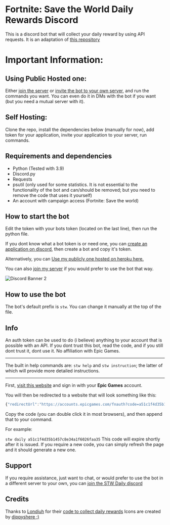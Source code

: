# Fortnite: Save the World Daily Rewards Discord

This is a discord bot that will collect your daily reward by using API requests. It is an adaptation of [this repository](https://github.com/Londiuh/fstwrc)

# Important Information:
## Using Public Hosted one:
Either [join the server](https://discord.gg/Mt7SgUu) or [invite the bot to your own server](https://discord.com/api/oauth2/authorize?client_id=757776996418715651&permissions=2147797056&scope=bot%20applications.commands), and run the commands you want. You can even do it in DMs with the bot if you want (but you need a mutual server with it).

## Self Hosting:
Clone the repo, install the dependencies below (manually for now), add token for your application, invite your application to your server, run commands.

## Requirements and dependencies
* Python (Tested with 3.9)
* Discord.py
* Requests
* psutil (only used for some statistics. It is not essential to the functionality of the bot and can/should be removed; but you need to remove the code that uses it yourself)
* An account with campaign access (Fortnite: Save the world)

## How to start the bot
Edit the token with your bots token (located on the last line), then run the python file.

If you dont know what a bot token is or need one, you can [create an application on discord](https://discord.com/developers/applications), then create a bot and copy it's token.

Alternatively, you can [Use my publicly one hosted on heroku here.](https://discord.com/api/oauth2/authorize?client_id=757776996418715651&permissions=2147797056&scope=bot%20applications.commands)

You can also [join my server](https://discord.gg/Mt7SgUu) if you would prefer to use the bot that way.

![Discord Banner 2](https://discordapp.com/api/guilds/757765475823517851/widget.png?style=banner2)

## How to use the bot
The bot's default prefix is ``stw``. You can change it manually at the top of the file.

## Info
An auth token can be used to do (i believe) anything to your account that is possible with an API. If you dont trust this bot, read the code, and if you still dont trust it, dont use it.
No affiliation with Epic Games.

---
The built in help commands are: ``stw help`` and ``stw instruction``; the latter of which will provide more detailed instructions.

---
First, [visit this website](https://www.epicgames.com/id/logout?redirectUrl=https%3A%2F%2Fwww.epicgames.com%2Fid%2Flogin%3FredirectUrl%3Dhttps%253A%252F%252Fwww.epicgames.com%252Fid%252Fapi%252Fredirect%253FclientId%253Dec684b8c687f479fadea3cb2ad83f5c6%2526responseType%253Dcode) and sign in with your **Epic Games** account.

You will then be redirected to a website that will look something like this:

```js
{"redirectUrl":"https://accounts.epicgames.com/fnauth?code=a51c1f4d35b1457c8e34a1f6026faa35","sid":null}
```

Copy the code (you can double click it in most browsers), and then append that to your command.

For example:

``stw daily a51c1f4d35b1457c8e34a1f6026faa35``
This code will expire shortly after it is issued. If you require a new code, you can simply refresh the page and it should generate a new one.

## Support
If you require assistance, just want to chat, or would prefer to use the bot in a different server to your own, you can [join the STW Daily discord](https://discord.gg/Mt7SgUu)

## Credits
Thanks to [Londiuh](https://github.com/Londiuh) for their [code to collect daily rewards](https://github.com/Londiuh/fstwrc)
Icons are created by [dippyshere ;)](https://github.com/dippyshere)
